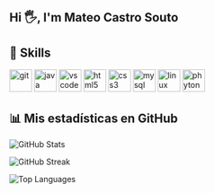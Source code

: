 ## Hi 🖐️, I'm Mateo Castro Souto
## 🚀 Skills  
<p align="left">
  <img src="https://cdn.jsdelivr.net/gh/devicons/devicon/icons/git/git-original.svg" alt="git" width="40" height="40"/>
  <img src="https://cdn.jsdelivr.net/gh/devicons/devicon/icons/java/java-original.svg" alt="java" width="40" height="40"/>
  <img src="https://cdn.jsdelivr.net/gh/devicons/devicon/icons/vscode/vscode-original.svg" alt="vscode" width="40" height="40"/>
  <img src="https://cdn.jsdelivr.net/gh/devicons/devicon/icons/html5/html5-original.svg" alt="html5" width="40" height="40"/>
  <img src="https://cdn.jsdelivr.net/gh/devicons/devicon/icons/css3/css3-original.svg" alt="css3" width="40" height="40"/>
  <img src="https://cdn.jsdelivr.net/gh/devicons/devicon/icons/mysql/mysql-original.svg" alt="mysql" width="40" height="40"/>
  <img src="https://cdn.jsdelivr.net/gh/devicons/devicon/icons/linux/linux-original.svg" alt="linux" width="40" height="40"/>
  <img src="https://cdn.jsdelivr.net/gh/devicons/devicon/icons/phyton/phyton-original.svg" alt="phyton" width="40" height="40"/>
</p>

## 📊 Mis estadísticas en GitHub

![GitHub Stats](https://github-readme-stats.vercel.app/api?username=MateoCastro47&show_icons=true&theme=tokyonight)

![GitHub Streak](https://github-readme-streak-stats.herokuapp.com/?user=MateoCastro47&theme=tokyonight)

![Top Languages](https://github-readme-stats.vercel.app/api/top-langs/?username=MateoCastro47&layout=compact&theme=tokyonight)
